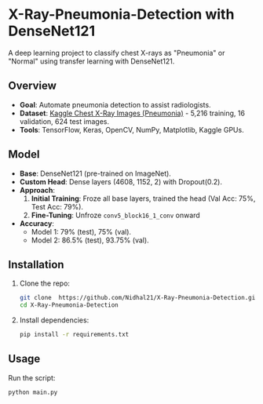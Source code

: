 # X-Ray-Pneumonia-Detection with DenseNet121

A deep learning project to classify chest X-rays as "Pneumonia" or "Normal" using transfer learning with DenseNet121.

## Overview
- **Goal**: Automate pneumonia detection to assist radiologists.
- **Dataset**: [Kaggle Chest X-Ray Images (Pneumonia)](https://www.kaggle.com/paultimothymooney/chest-xray-pneumonia) - 5,216 training, 16 validation, 624 test images.
- **Tools**: TensorFlow, Keras, OpenCV, NumPy, Matplotlib, Kaggle GPUs.

## Model
- **Base**: DenseNet121 (pre-trained on ImageNet).
- **Custom Head**: Dense layers (4608, 1152, 2) with Dropout(0.2).
- **Approach**:
  1. **Initial Training**: Froze all base layers, trained the head (Val Acc: 75%, Test Acc: 79%).
  2. **Fine-Tuning**: Unfroze `conv5_block16_1_conv` onward 
- **Accuracy**: 
  - Model 1: 79% (test), 75% (val).
  - Model 2: 86.5% (test), 93.75% (val).

## Installation
1. Clone the repo:
   ```bash
   git clone  https://github.com/Nidhal21/X-Ray-Pneumonia-Detection.git
   cd X-Ray-Pneumonia-Detection
2. Install dependencies:
    ```bash
    pip install -r requirements.txt
## Usage 
Run the script:
   ```bash
   python main.py
